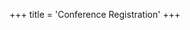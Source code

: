 +++
title = 'Conference Registration'
+++
<div id="eventbrite-widget-container-1486745468719" style="height: 600px; width:100%; transition: height 0.5s ease-in-out;"></div>
